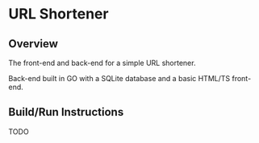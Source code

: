 # URL Shortener

## Overview
The front-end and back-end for a simple URL shortener. 

Back-end built in GO with a SQLite database and a basic HTML/TS front-end.

## Build/Run Instructions
TODO